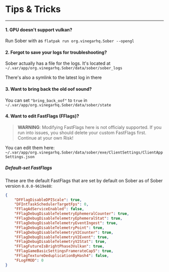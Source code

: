 # Tips & Tricks
---

#### 1. GPU doesn't support vulkan?
Run Sober with as ```flatpak run org.vinegarhq.Sober --opengl```

#### 2. Forgot to save your logs for troubleshooting?
Sober actually has a file for the logs. It's located at  `~/.var/app/org.vinegarhq.Sober/data/sober/sober_logs`

There's also a symlink to the latest log in there

#### 3. Want to bring back the old oof sound? 
You can set `"bring_back_oof"` to `true` in `~/.var/app/org.vinegarhq.Sober/data/sober/state`
#### 4. Want to edit FastFlags (FFlags)?

> **WARNING**: Modifying FastFlags here is not officialy supported. If you run into issues, you should delete your custom FastFlags first. Continue at your own Risk!

You can edit them here: `~/.var/app/org.vinegarhq.Sober/data/sober/exe/ClientSettings/ClientAppSettings.json`

##### Default-set FastFlags
These are the default FastFlags that are set by default on Sober as of Sober version `0.0.0-9619e88`:

```json
{
    "DFFlagDisableDPIScale": true,
    "DFIntTaskSchedulerTargetFps": 0,
    "FFlagAdServiceEnabled": false,
    "FFlagDebugDisableTelemetryEphemeralCounter": true,
    "FFlagDebugDisableTelemetryEphemeralStat": true,
    "FFlagDebugDisableTelemetryEventIngest": true,
    "FFlagDebugDisableTelemetryPoint": true,
    "FFlagDebugDisableTelemetryV2Counter": true,
    "FFlagDebugDisableTelemetryV2Event": true,
    "FFlagDebugDisableTelemetryV2Stat": true,
    "FFlagFutureIsBrightPhase3Vulkan": true,
    "FFlagGameBasicSettingsFramerateCap5": true,
    "FFlagTextureDeduplicationByHash4": false,
    "FLogFMOD": 0
}
```